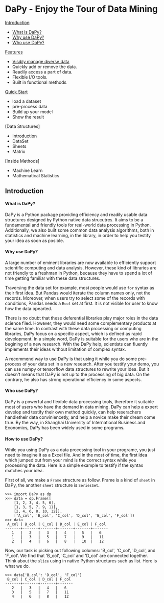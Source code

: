 # DaPy - Enjoy the Tour of Data Mining 
[Introduction](https://github.com/JacksonWuxs/DaPy/blob/master/Guide%20Book/README.md#introduction)
  - [What is DaPy?](https://github.com/JacksonWuxs/DaPy/tree/master/Guide%20Book#what-is-dapy)
  - [Why use DaPy?](https://github.com/JacksonWuxs/DaPy/tree/master/Guide%20Book#why-use-dapy)
  - [Who use DaPy?](https://github.com/JacksonWuxs/DaPy/tree/master/Guide%20Book#who-use-dapy)
  
[Features](https://github.com/JacksonWuxs/DaPy/blob/master/Guide%20Book/Features%20Introduction.md)
  - [Visibly manage diverse data](https://github.com/JacksonWuxs/DaPy/blob/master/Guide%20Book/Features%20Introduction.md#visibly-manage-diverse-data)
  - Quickly add or remove the data.
  - Readily access a part of data.
  - Flexible I/O tools.
  - Built in functional methods.
  
[Quick Start](https://github.com/JacksonWuxs/DaPy/blob/master/doc/GuideBook.md#quick-start)
  - load a dataset
  - pre-process data
  - Build up your model
  - Show the result  
  
[Data Structures]
  - Introduction
  - DataSet
  - Sheets
  - Matrix  
  
[Inside Methods]
  - Machine Learn
  - Mathematical Statistics
  
## Introduction
#### What is DaPy?
DaPy is a Python package providing efficiency and readily usable data structures designed by Python native data strucutres. 
It aims to be a fundamental and friendly tools for real-world data processing in Python. Additionally, we also built some common data analysis algorithms, both in statistics and machine learning, in the library, in order to help you testify your idea as soon as posible.  

#### Why use DaPy?  
A large number of eminent libraries are now available to efficiently support scientific computing and data analysis. However, these kind of libraries are not friendly to a freshman in Python, because they have to spend a lot of time getting familiar with these data structures. 

Traversing the data set for example, most people would use ``for`` syntax as their first idea. But Pandas would iterate the column names only, not the records. Moreover, when users try to select some of the records with conditions, Pandas needs a `Bool` set at first. It is not visible for user to know how the data opearted. 

There is no doubt that these deferential libraries play major roles in the data science filed. However, they would need some complementary products at the same time. In contrast with these data processing or computing libraries, DaPy focus on a specific aspect, which is defined as rapid development. In a simple word, DaPy is suitable for the users who are in the begining of a new research. With the DaPy help, scientists can fluently implements their ideas without limitation of complex syntax.  

A recommend way to use DaPy is that using it while you do some pre-process of your data set in a new research. After you testify your demo, you can use numpy or tensorflow data structures to rewrite your idea. But it doesn't means that DaPy is not up to the processing of big data. On the contrary, he also has strong operational efficiency in some aspects.


#### Who use DaPy?
DaPy is a powerful and flexible data processing tools, therefore it suitable most of users who have the demand in data mining. DaPy can help a expert develop and testify their own method quickly, can help reserachers handletheir data conviniencetly, and help a novice make their dream come true. By the way, in Shanghai University of International Business and Economics, DaPy has been widely used in some programs.


#### How to use DaPy?
While you using DaPy as a data processing tool in your programe, you just need to imagine it as a Excel file. And in the most of time, the first idea which jumped out from your mind is the correct syntax while you processing the data. Here is a simple example to testify if the syntax matches your idea. 

First of all, we make a `Frame` structure as follow. Frame is a kind of `sheet` in DaPy, the another `sheet` structure is `SeriesSet`.
```
>>> import DaPy as dp
>>> data = dp.Frame([
	[1, 2, 3, 4, 5, 6],
	[1, 3, 5, 7, 9, 11],
	[2, 4, 6, 8, 10, 12]], 
   	['A_col', 'B_col', 'C_col', 'D_col', 'E_col', 'F_col'])
>>> data
 A_col | B_col | C_col | D_col | E_col | F_col
-------+-------+-------+-------+-------+-------
   1   |   2   |   3   |   4   |   5   |   6   
   1   |   3   |   5   |   7   |   9   |   11  
   2   |   4   |   6   |   8   |   10  |   12  
```
Now, our task is picking out following columns: 'B_col', 'C_col', 'D_col', and 'F_col'. We find that 'B_col', 'C_col' and 'D_col' are connected together. Think about the `slice` using in native Python structures such as list. Here is what we do.
```
>>> data['B_col': 'D_col', 'F_col']
 B_col | C_col | D_col | F_col
-------+-------+-------+-------
   2   |   3   |   4   |   6   
   3   |   5   |   7   |   11  
   4   |   6   |   8   |   12  
 ```





